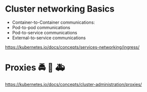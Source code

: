 # Cluster networking Basics
- Container-to-Container communications:
- Pod-to-pod communications
- Pod-to-service communications
- External-to-service communications

https://kubernetes.io/docs/concepts/services-networking/ingress/
# Proxies :oncoming_police_car: :bus: :ambulance:

https://kubernetes.io/docs/concepts/cluster-administration/proxies/
